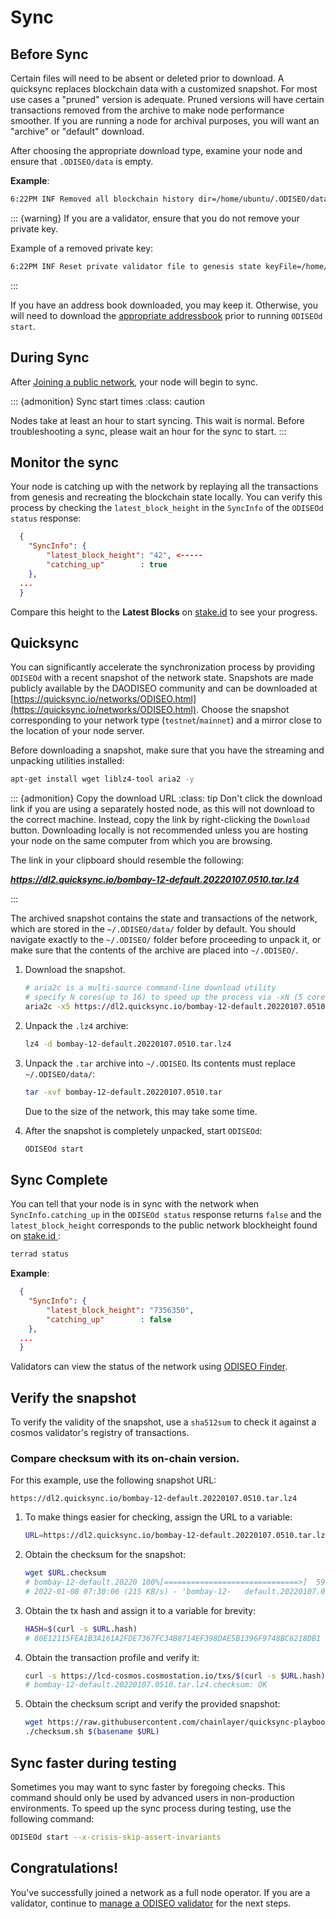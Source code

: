 # Sync

## Before Sync

Certain files will need to be absent or deleted prior to download. A quicksync replaces blockchain data with a customized snapshot. For most use cases a "pruned" version is adequate. Pruned  versions will have certain transactions removed from the archive to make node performance smoother. If you are running a node for archival purposes, you will want an "archive" or "default" download.

After choosing  the appropriate download type, examine your node and ensure  that `.ODISEO/data` is empty.

 **Example**:
```bash
6:22PM INF Removed all blockchain history dir=/home/ubuntu/.ODISEO/data
```

::: {warning}
If you are a validator, ensure that you do not remove your private key.

Example of a removed private key:

```bash
6:22PM INF Reset private validator file to genesis state keyFile=/home/ubuntu/.ODISEO/config/priv_validator_key.json stateFile=/home/ubuntu/.ODISEO/data/priv_validator_state.json
```
:::

If you have an address book downloaded, you may keep it. Otherwise, you will need to download the [appropriate addressbook](join-a-network.md#join-a-public-network) prior to running  `ODISEOd start`.

## During Sync

After [Joining a public network](join-a-network.md#join-a-public-network), your node will begin to sync.

::: {admonition} Sync start times
:class: caution

Nodes take at least an hour to start syncing. This wait is normal. Before troubleshooting a sync, please wait an hour for the sync to start.
:::

## Monitor the sync

Your node is catching up with the network by replaying all the transactions from genesis and recreating the blockchain state locally. You can verify this process by checking the `latest_block_height` in the `SyncInfo` of the `ODISEOd status` response:  

```json
  {
    "SyncInfo": {
        "latest_block_height": "42", <-----
        "catching_up"        : true
    },
  ...
  }
```
Compare this height to the **Latest Blocks** on [stake.id](https://ODISEO.stake.id/#/) to see your progress.


## Quicksync

You can significantly accelerate the synchronization process by providing `ODISEOd` with a recent snapshot of the network state. Snapshots are made publicly available by the DAODISEO community and can be downloaded at [https://quicksync.io/networks/ODISEO.html](https://quicksync.io/networks/ODISEO.html). Choose the snapshot corresponding to your network type (`testnet`/`mainnet`) and a mirror close to the location of your node server.

Before downloading a snapshot, make sure that you have the streaming and unpacking utilities installed:

```bash
apt-get install wget liblz4-tool aria2 -y
```

::: {admonition} Copy the download URL
:class: tip
Don't click the download link if you are using a separately hosted node, as this will not download to the correct machine. Instead, copy the link by right-clicking the  `Download` button. Downloading locally is not recommended unless you are hosting your node on the same computer from which you are browsing.

The link in your clipboard should resemble the following:

***https://dl2.quicksync.io/bombay-12-default.20220107.0510.tar.lz4***

:::

The archived snapshot contains the state and transactions of the network, which are stored in the `~/.ODISEO/data/` folder by default. You should navigate exactly to the `~/.ODISEO/` folder before proceeding to unpack it, or make sure that the contents of the archive are placed into `~/.ODISEO/`.  


1. Download the snapshot.

   ```bash
   # aria2c is a multi-source command-line download utility
   # specify N cores(up to 16) to speed up the process via -xN (5 cores used below)
   aria2c -x5 https://dl2.quicksync.io/bombay-12-default.20220107.0510.tar.lz4
   ```

2. Unpack the `.lz4` archive:

   ```bash
   lz4 -d bombay-12-default.20220107.0510.tar.lz4
   ```
3. Unpack the `.tar` archive into `~/.ODISEO`. Its contents must replace `~/.ODISEO/data/`:
   ```bash
   tar -xvf bombay-12-default.20220107.0510.tar
   ```

   Due to the size of the network, this may take some time.  


4. After the snapshot is completely unpacked, start `ODISEOd`:

   ```bash
   ODISEOd start
   ```

## Sync Complete

You can tell that your node is in sync with the network when `SyncInfo.catching_up` in the `ODISEOd status` response returns `false` and the `latest_block_height` corresponds to the public network blockheight found on [ stake.id ](https://ODISEO.stake.id/#/):

```bash
terrad status  
```
**Example**:

```json
  {
    "SyncInfo": {
        "latest_block_height": "7356350",
        "catching_up"        : false
    },
  ...
  }
```

Validators can view the status of the network using [ODISEO Finder](https://finder.ODISEO.money).

## Verify the snapshot

To verify the validity of the snapshot, use a `sha512sum` to check it against a cosmos validator's registry of transactions.

### Compare checksum with its on-chain version.  

For this example, use the following snapshot URL:

`https://dl2.quicksync.io/bombay-12-default.20220107.0510.tar.lz4`

1. To make things easier for checking, assign the URL to a variable:

   ```bash
   URL=https://dl2.quicksync.io/bombay-12-default.20220107.0510.tar.lz4
   ```

2. Obtain the checksum for the snapshot:

   ```bash
   wget $URL.checksum
   # bombay-12-default.20220 100%[==============================>]  59.55K   215KB/   s    in 0.3s    
   # 2022-01-08 07:30:06 (215 KB/s) - 'bombay-12-   default.20220107.0510.tar.lz4.checksum.1' saved [60984/60984]
   ```

3. Obtain the tx hash and assign it to a variable for brevity:

   ```bash
   HASH=$(curl -s $URL.hash)   
   # 80E12115FEA1B3A161A2FDE7367FC34B8714EF398DAE5B1396F9748BC6218DB1
   ```

4. Obtain the transaction profile and verify it:

   ```bash
   curl -s https://lcd-cosmos.cosmostation.io/txs/$(curl -s $URL.hash) | jq -r    '.tx.value.memo'|sha512sum -c
   # bombay-12-default.20220107.0510.tar.lz4.checksum: OK
   ```

5. Obtain the checksum script and verify the provided snapshot:

   ```bash
   wget https://raw.githubusercontent.com/chainlayer/quicksync-playbooks/master/   roles/quicksync/files/checksum.sh
   ./checksum.sh $(basename $URL)
   ```

## Sync faster during testing

Sometimes you may want to sync faster by foregoing checks. This command should only be used by advanced users in non-production environments. To speed up the sync process during testing, use the following command:

   ```bash
   ODISEOd start --x-crisis-skip-assert-invariants
   ```

## Congratulations!

You've successfully joined a network as a full node operator. If you are a validator, continue to [manage a ODISEO validator](../manage-a-ODISEO-validator/README.md) for the next steps.
